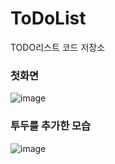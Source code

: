 # ToDoList
TODO리스트 코드 저장소


### 첫화면
![image](https://user-images.githubusercontent.com/62534722/204211387-63ce4e28-6f50-4b35-bf77-259a0c9c1d29.png)

### 투두를 추가한 모습
![image](https://user-images.githubusercontent.com/62534722/204211568-4546f6c6-bbd3-47d9-a99c-d19a12e504ee.png)
